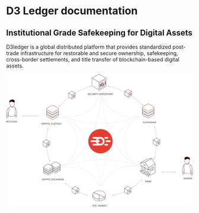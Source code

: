 # D3 Ledger documentation 
## Institutional Grade Safekeeping for Digital Assets
D3ledger is a global distributed platform that provides standardized post-trade infrastructure for restorable and secure ownership, safekeeping, cross-border settlements, and title transfer of blockchain-based digital assets.

![D3ledger](https://github.com/alexeymaklakov/D3-wiki/blob/master/docs/infographicfinal23.png)
